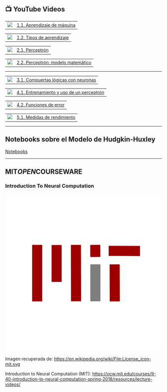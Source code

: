 ## 📺 YouTube Videos
<table>
<tr>
<td><a href="https://www.youtube.com/watch?v=Y-E1uxzWnm0"><img width="140px" src="https://i.ytimg.com/vi/Y-E1uxzWnm0/mqdefault.jpg"></a></td>
<td><a href="https://www.youtube.com/watch?v=Y-E1uxzWnm0">1.1. Aprendizaje de máquina</a><br/></td>
</tr>
</table>

<table>
<tr>
<td><a href="https://www.youtube.com/watch?v=2if0NS5wzRk"><img width="140px" src="https://i.ytimg.com/vi/2if0NS5wzRk/mqdefault.jpg"></a></td>
<td><a href="https://www.youtube.com/watch?v=2if0NS5wzRk">1.2. Tipos de aprendizaje</a><br/></td>
</tr>
</table>

<table>
<tr>
<td><a href="https://www.youtube.com/watch?v=sIIueDWSzPg"><img width="140px" src="https://i.ytimg.com/vi/sIIueDWSzPg/mqdefault.jpg"></a></td>
<td><a href="https://www.youtube.com/watch?v=sIIueDWSzPg">2.1. Perceptrón</a><br/></td>
</tr>
</table>

<table>
<tr>
<td><a href="https://www.youtube.com/watch?v=ABx4OiJeoYI"><img width="140px" src="https://i.ytimg.com/vi/ABx4OiJeoYI/mqdefault.jpg"></a></td>
<td><a href="https://www.youtube.com/watch?v=ABx4OiJeoYI">2.2. Perceptrón: modelo matemático</a><br/></td>
</tr>
</table>

-------------------------


<table>
<tr>
<td><a href="https://www.youtube.com/watch?v=vHOa5hpVgvQ"><img width="140px" src="https://i.ytimg.com/vi/vHOa5hpVgvQ/mqdefault.jpg"></a></td>
<td><a href="https://www.youtube.com/watch?v=vHOa5hpVgvQ">3.1. Compuertas lógicas con neuronas</a><br/></td>
</tr>
</table>

<table>
<tr>
<td><a href="https://www.youtube.com/watch?v=4-8N7vxTJZw"><img width="140px" src="https://i.ytimg.com/vi/4-8N7vxTJZw/mqdefault.jpg"></a></td>
<td><a href="https://www.youtube.com/watch?v=4-8N7vxTJZw">4.1. Entrenamiento y uso de un perceptrón</a><br/></td>
</tr>
</table>

<table>
<tr>
<td><a href="https://www.youtube.com/watch?v=BRJ09jSIguE"><img width="140px" src="https://i.ytimg.com/vi/BRJ09jSIguE/mqdefault.jpg"></a></td>
<td><a href="https://www.youtube.com/watch?v=BRJ09jSIguE">4.2. Funciones de error</a><br/></td>
</tr>
</table>

<table>
<tr>
<td><a href="https://www.youtube.com/watch?v=qi66FAgcn4Y"><img width="140px" src="https://i.ytimg.com/vi/qi66FAgcn4Y/mqdefault.jpg"></a></td>
<td><a href="https://www.youtube.com/watch?v=qi66FAgcn4Y">5.1. Medidas de rendimiento</a><br/></td>
</tr>
</table>


-------------------------

## **Notebooks sobre el Modelo de Hudgkin-Huxley**

[Notebooks](./../../Codigo-Teoria/Notebooks/00%20Modelo%20de%20Hudgkin-Huxley/)

-------------------------

## **MIT*OPEN*COURSEWARE**

### **Introduction To Neural Computation**

[![](./Ejemplos_numpy/imagenes/Mit-Logo.png)](https://ocw.mit.edu/courses/9-40-introduction-to-neural-computation-spring-2018/resources/lecture-videos/)

Imagen recuperada de: https://en.wikipedia.org/wiki/File:License_icon-mit.svg

Introduction to Neural Computation (MIT): https://ocw.mit.edu/courses/9-40-introduction-to-neural-computation-spring-2018/resources/lecture-videos/




